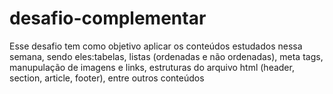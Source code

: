 # desafio-complementar
Esse desafio tem como objetivo aplicar os conteúdos estudados nessa semana, sendo eles:tabelas, listas (ordenadas e não ordenadas), meta tags, manupulação de imagens e links, estruturas do arquivo html (header, section, article, footer), entre outros conteúdos
